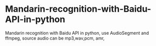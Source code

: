 # Mandarin-recognition-with-Baidu-API-in-python
Mandarin recognition with Baidu API in python, use AudioSegment and ffmpeg, source audio can be mp3,wav,pcm, amr,
